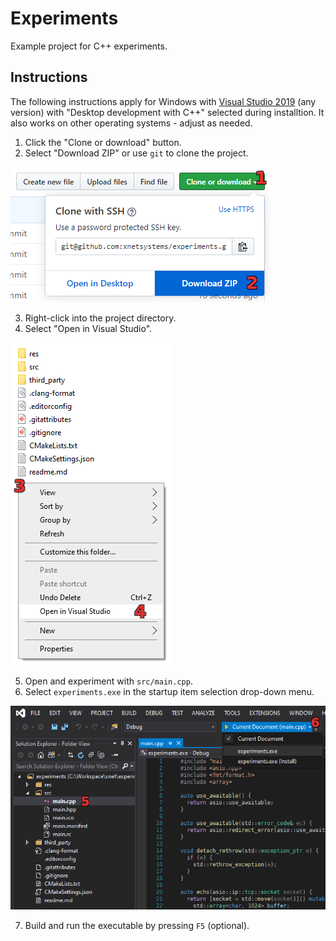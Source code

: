 # Experiments
Example project for C++ experiments.

## Instructions
The following instructions apply for Windows with [Visual Studio 2019][vs] (any version)
with "Desktop development with C++" selected during installtion. It also works on other
operating systems - adjust as needed.

1. Click the "Clone or download" button.
2. Select "Download ZIP" or use `git` to clone the project.

![download](res/images/001-download.png "download")

3. Right-click into the project directory.
4. Select "Open in Visual Studio".

![open](res/images/002-open.png "open")

5. Open and experiment with `src/main.cpp`.
6. Select `experiments.exe` in the startup item selection drop-down menu.

![select](res/images/003-select.png "select")

7. Build and run the executable by pressing `F5` (optional).

[vs]: https://visualstudio.microsoft.com/downloads/

